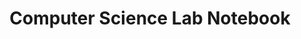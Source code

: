 ---
layout: scheduleStudent
title: Computer Science Lab Notebook
units: "1,2,3,4,5,6,7"
course: compsci
---